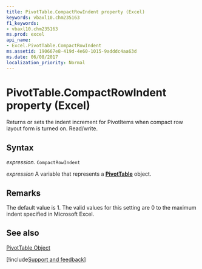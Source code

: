 ```yaml
---
title: PivotTable.CompactRowIndent property (Excel)
keywords: vbaxl10.chm235163
f1_keywords:
- vbaxl10.chm235163
ms.prod: excel
api_name:
- Excel.PivotTable.CompactRowIndent
ms.assetid: 190667e8-419d-4e60-1015-9adddc4aa63d
ms.date: 06/08/2017
localization_priority: Normal
---
```



# PivotTable.CompactRowIndent property (Excel)

Returns or sets the indent increment for PivotItems when compact row layout form is turned on. Read/write.


## Syntax

_expression_. `CompactRowIndent`

_expression_ A variable that represents a **[PivotTable](Excel.PivotTable.md)** object.


## Remarks

The default value is 1. The valid values for this setting are 0 to the maximum indent specified in Microsoft Excel.


## See also


[PivotTable Object](Excel.PivotTable.md)

[!include[Support and feedback](~/includes/feedback-boilerplate.md)]